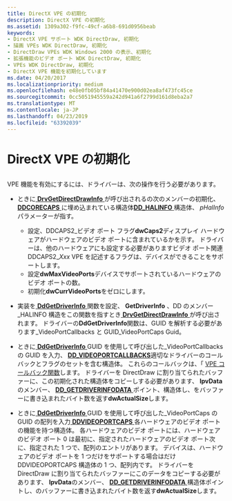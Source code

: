 ```yaml
---
title: DirectX VPE の初期化
description: DirectX VPE の初期化
ms.assetid: 1309a302-f9fc-49cf-a6b8-691d0956beab
keywords:
- DirectX VPE サポート WDK DirectDraw, 初期化
- 描画 VPEs WDK DirectDraw, 初期化
- DirectDraw VPEs WDK Windows 2000 の表示、初期化
- 拡張機能のビデオ ポート WDK DirectDraw, 初期化
- VPEs WDK DirectDraw, 初期化
- DirectX VPE 機能を初期化しています
ms.date: 04/20/2017
ms.localizationpriority: medium
ms.openlocfilehash: e48e0fb05bf84a41470e900d02ea8af473fc45ce
ms.sourcegitcommit: 0cc5051945559a242d941a6f2799d161d8eba2a7
ms.translationtype: MT
ms.contentlocale: ja-JP
ms.lasthandoff: 04/23/2019
ms.locfileid: "63392039"
---
```

# <a name="directx-vpe-initialization"></a>DirectX VPE の初期化


## <span id="ddk_directx_vpe_initialization_gg"></span><span id="DDK_DIRECTX_VPE_INITIALIZATION_GG"></span>


VPE 機能を有効にするには、ドライバーは、次の操作を行う必要があります。

-   ときに[ **DrvGetDirectDrawInfo** ](https://msdn.microsoft.com/library/windows/hardware/ff556229)が呼び出されるの次のメンバーの初期化、 [ **DDCORECAPS** ](https://msdn.microsoft.com/library/windows/hardware/ff549248) に埋め込まれている構造体[**DD\_HALINFO** ](https://msdn.microsoft.com/library/windows/hardware/ff551627)構造体、 *pHalInfo*パラメーターが指す。
    -   設定、DDCAPS2\_ビデオ ポート フラグ**dwCaps2**ディスプレイ ハードウェアがハードウェアのビデオ ポートに含まれているかを示す。 ドライバーは、他のハードウェアにも設定する必要がありますビデオ ポート関連 DDCAPS2\_*Xxx* VPE を記述するフラグは、デバイスができることをサポートします。
    -   設定**dwMaxVideoPorts**デバイスでサポートされているハードウェアのビデオ ポートの数。
    -   初期化**dwCurrVideoPorts**をゼロにします。
-   実装を[ **DdGetDriverInfo** ](https://msdn.microsoft.com/library/windows/hardware/ff549404)関数を設定、 **GetDriverInfo** 、DD のメンバー\_HALINFO 構造をこの関数を指すとき[ **DrvGetDirectDrawInfo** ](https://msdn.microsoft.com/library/windows/hardware/ff556229)が呼び出されます。 ドライバーの**DdGetDriverInfo**関数は、GUID を解析する必要があります\_VideoPortCallbacks と GUID\_VideoPortCaps Guid。

-   ときに[ **DdGetDriverInfo** ](https://msdn.microsoft.com/library/windows/hardware/ff549404) GUID を使用して呼び出した\_VideoPortCallbacks の GUID を入力、 [ **DD\_VIDEOPORTCALLBACKS**](https://msdn.microsoft.com/library/windows/hardware/ff551758)適切なドライバーのコールバックとフラグのセットを含む構造体。 これらのコールバックは、「 [VPE コールバック関数](vpe-callback-functions.md)します。 ドライバーを DirectDraw に割り当てられたバッファーに、この初期化された構造体をコピーしする必要があります、 **lpvData**のメンバー、 [ **DD\_GETDRIVERINFODATA** ](https://msdn.microsoft.com/library/windows/hardware/ff551550)ポイント、構造体し、をバッファーに書き込まれたバイト数を返す**dwActualSize**します。

-   ときに[ **DdGetDriverInfo** ](https://msdn.microsoft.com/library/windows/hardware/ff549404) GUID を使用して呼び出した\_VideoPortCaps の GUID の配列を入力[ **DDVIDEOPORTCAPS** ](https://msdn.microsoft.com/library/windows/hardware/ff550376)各ハードウェアのビデオ ポートの機能を持つ構造体。 各ハードウェアのビデオ ポートには、ハードウェアのビデオ ポート 0 は最初に、指定されたハードウェアのビデオ ポート次に、指定された 1 つで、配列のエントリがあります。 デバイスは、ハードウェアのビデオ ポートを 1 つだけをサポートする場合はだけ DDVIDEOPORTCAPS 構造体の 1 つ、配列内です。 ドライバーを DirectDraw に割り当てられたバッファーにこのデータをコピーする必要があります、 **lpvData**のメンバー、 [ **DD\_GETDRIVERINFODATA** ](https://msdn.microsoft.com/library/windows/hardware/ff551550)構造体ポイントし、のバッファーに書き込まれたバイト数を返す**dwActualSize**します。

 

 





